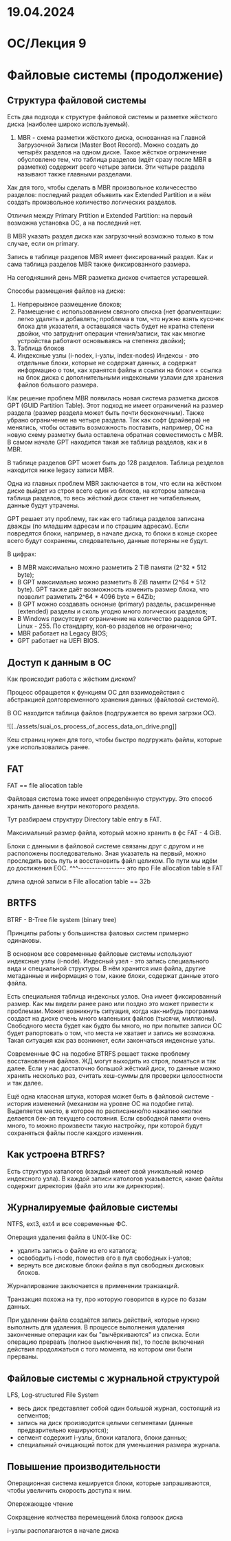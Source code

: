 # 19.04.2024

# ОС/Лекция 9

# Файловые системы (продолжение)

## Структура файловой системы

Есть два подхода к структуре файловой системы и разметке жёсткого диска (наиболее широко используемый).

1. MBR - схема разметки жёсткого диска, основанная на Главной Загрузочной Записи (Master Boot Record). Можно создать до четырёх разделов на одном диске. Такое жёсткое ограничение обусловлено тем, что таблица разделов (идёт сразу после MBR в разметке) содержит всего четыре записи. Эти четыре раздела называют также главными разделами.

Хак для того, чтобы сделать в MBR произвольное количесество разделов: последний раздел объявить как Extended Partition и в нём создать произвольное количество логических разделов.

Отличия между Primary Prtition и Extended Partition: на первый возможна установка ОС, а на последний нет.

В MBR указать раздел диска как загрузочный возможно только в том случае, если он primary.

Запись в таблице разделов MBR имеет фиксированный раздел. Как и сама таблица разделов MBR также фиксированного размера.

На сегодняшний день MBR разметка дисков считается устаревшей.

Способы размещения файлов на диске:

1. Непрерывное размещение блоков;
2. Размещение с использованием связного списка (нет фрагментации: легко удалять и добавлять; проблема в том, что нужно взять кусочек блока для указателя, а оставшаяся часть будет не кратна степени двойки, что затруднит операции чтения/записи, так как многие устройства работают основываясь на степенях двойки);
3. Таблица блоков
4. Индексные узлы (i-nodex, i-узлы, index-nodes) Индексы - это отдельные блоки, которые не содержат данных, а содержат информацию о том, как хранятся файлы и ссылки на блоки + ссылка на блок диска с дополнительными индексными узлами для хранения файлов большого размера.

Как решение проблем MBR появилась новая система разметка дисков GPT (GUID Partition Table). Этот подход не имеет ограничений на размер раздела (размер раздела может быть почти бесконечным). Также убрано ограничение на четыре раздела. Так как софт (драйвера) не менялись, чтобы оставить возможность поставить, например, ОС на новую схему разметку была оставлена обратная совместимость с MBR. В самом начале GPT находится такая же таблица разделов, как и в MBR.

В таблице разделов GPT может быть до 128 разделов. Таблица резделов находится ниже legacy записи MBR. 

Одна из главных проблем MBR заключается в том, что если на жёстком диске выйдет из строя всего один из блоков, на котором записана таблица разделов, то весь жёсткий диск станет не читабельным, данные будут утрачены.

GPT решает эту проблему, так как его таблица разделов записана дважды (по младшим адресам и по страшим адресам). Если повредятся блоки, например, в начале диска, то блоки в конце скорее всего будут сохранены, следовательно, данные потеряны не будут.

В цифрах:
- В MBR максимально можно разметить 2 TiB памяти (2^32 * 512 byte);
- В GPT максимально можно разметить 8 ZiB памяти (2^64 * 512 byte). GPT также даёт возможность изменить размер блока, что позволит разметить 2^64 * 4096 byte = 64Zib;
- В GPT можно создавать осноные (primary) разделы, расширенные (extended) разделы и сколь угодно много логических разделов;
- В Windows присутсвует ограничение на количество разделов GPT. Linux - 255. По стандарту, кол-во разделов не ограничено;
- MBR работает на Legacy BIOS;
- GPT работает на UEFI BIOS.

## Доступ к данным в ОС

Как происходит работа с жёстким диском?

Процесс обращается к функциям ОС для взаимодействия с абстракцией долговременного хранения данных (файловой системой).

В ОС находится таблица файлов (подгружается во время загрзки ОС).

![[../assets/suai_os_process_of_access_data_on_drive.png]]

Кеш страниц нужен для того, чтобы быстро подгружать файлы, которые уже использовались ранее.

## FAT

FAT == file allocation table

Файловая система тоже имеет определённую структуру. Это способ хранить данные внутри некоторого раздела.

Тут разбираем структуру Directory table entry в FAT.

Максимальный размер файла, который можно хранить в фс FAT - 4 GiB.


Блоки с данными в файловой системе связаны друг с другом и не расположены последовательно. Зная указатель на первый, можно проследить весь путь и восстановить файл целиком. По пути мы идём до достижения EOC. 
^^^----------------- это про File allocation table в FAT

длина одной записи в File allocation table == 32b

## BRTFS

BTRF - B-Tree file system (binary tree)

Принципы работы у большинства фаловых систем примерно одинаковы.

В основном все современные файловые системы используют индексные узлы (i-node). Индесный узел - это запись специального вида и специальной структуры. В нём хранится имя файла, другие метаданные и информация о том, какие блоки, содержат данные этого файла.

Есть специальная таблица индексных узлов. Она имеет фиксированный размер. Как мы видели ранее рано или поздно это может привести к проблемам. Может возникнуть ситуация, когда как-нибудь программа создаст на диске очень много маленьких файлов (тысячи, миллионы). Свободного места будет как будто бы много, но при попытке записи ОС будет рапортовать о том, что места не хватает и запись не возможна. Такая ситуация как раз возникнет, если закончаться индексные узлы.

Современные ФС на подобие BTRFS решает также проблему восстановления файлов. ЖД могут выходить из строя, ломаться и так далее. Если у нас достаточно большой жёсткий диск, то данные можно хранить несколько раз, считать хеш-суммы для проверки целосстности и так далее.

Ещё одна классная штука, которая может быть в файловой системе - история изменений (механизм на уровне ОС на подобие гита). Выделяется место, в которое по расписанию/по нажатию кнопки делается бек-ап текущего состояния. Если свободной памяти очень много, то можно произвести такую настройку, при которой будут сохраняться файлы после каждого изменния.

## Как устроена BTRFS?

Есть структура каталогов (каждый имеет свой уникальный номер индексного узла). В каждой записи катологов указывается, какие файлы содержит директория (файл это или же директория).

## Журналируемые файловые системы

NTFS, ext3, ext4 и все современные ФС.

Операция удаления файла в UNIX-like ОС:
- удалить запись о файле из его каталога;
- освободить i-node, поместив его в пул свободных i-узлов;
- вернуть все дисковые блоки файла в пул свободных дисковых блоков.

Журналирование заключается в применении транзакций.

Транзакция похожа на ту, про которую говорится в курсе по базам данных.

При удалении файла создаётся запись действий, которые нужно выполнить для удаления. В процессе выполнения удаления законченные операции как бы "вычёркиваются" из списка. Если операцию прервать (полное выключения пк), то после включения действия продолжаться с того момента, на котором они были прерваны.

## Файловые системы с журнальной структурой

LFS, Log-structured File System

- весь диск представляет собой один большой журнал, состоящий из сегментов;
- запись на диск производится целыми сегментами (данные предварительно кешируются);
- сегмент содержит i-узлы, блоки каталога, блоки данных;
- специальный очищающий поток для уменьшения размера журнала.


## Повышение производительности

Операционная система кешируется блоки, которые запрашиваются, чтобы увеличить скорость доступа к ним.

Опережающее чтение

Сокращение колчества перемещений блока голвоок диска

i-узлы располагаются в начале диска

